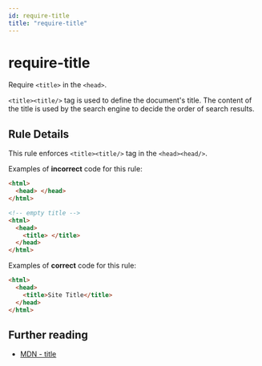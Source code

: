 ```yaml
---
id: require-title
title: "require-title"
---
```


# require-title

Require `<title>` in the `<head>`.

`<title><title/>` tag is used to define the document's title.
The content of the title is used by the search engine to decide the order of search results.

## Rule Details

This rule enforces `<title><title/>` tag in the `<head><head/>`.

Examples of **incorrect** code for this rule:

```html
<html>
  <head> </head>
</html>

<!-- empty title -->
<html>
  <head>
    <title> </title>
  </head>
</html>
```

Examples of **correct** code for this rule:

```html
<html>
  <head>
    <title>Site Title</title>
  </head>
</html>
```

## Further reading

- [MDN - title](https://developer.mozilla.org/en-US/docs/Web/HTML/Element/title)
